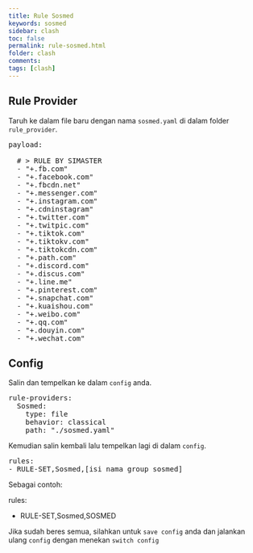 ```yaml
---
title: Rule Sosmed
keywords: sosmed
sidebar: clash
toc: false
permalink: rule-sosmed.html
folder: clash
comments: 
tags: [clash]
---
```


## Rule Provider

Taruh ke dalam file baru dengan nama `sosmed.yaml` di dalam folder `rule_provider`.

<pre>payload:

  # > RULE BY SIMASTER
  - "+.fb.com"
  - "+.facebook.com"
  - "+.fbcdn.net"
  - "+.messenger.com"
  - "+.instagram.com"
  - "+.cdninstagram"
  - "+.twitter.com"
  - "+.twitpic.com"
  - "+.tiktok.com"
  - "+.tiktokv.com"
  - "+.tiktokcdn.com"
  - "+.path.com"
  - "+.discord.com"
  - "+.discus.com"
  - "+.line.me"
  - "+.pinterest.com"
  - "+.snapchat.com"
  - "+.kuaishou.com"
  - "+.weibo.com"
  - "+.qq.com"
  - "+.douyin.com"
  - "+.wechat.com"</pre>

## Config

Salin dan tempelkan ke dalam `config` anda.

<pre>rule-providers:
  Sosmed:
    type: file
    behavior: classical
    path: "./sosmed.yaml"</pre>

Kemudian salin kembali lalu tempelkan lagi di dalam `config`.

<pre>rules:
- RULE-SET,Sosmed,[isi nama group sosmed]</pre>

Sebagai contoh:

rules:
- RULE-SET,Sosmed,SOSMED

Jika sudah beres semua, silahkan untuk `save config` anda dan jalankan ulang `config` dengan menekan `switch config`
